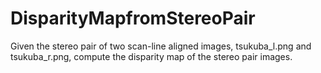 # DisparityMapfromStereoPair
Given the stereo pair of two scan-line aligned images, tsukuba_l.png and tsukuba_r.png, compute the disparity map of the stereo pair images.
